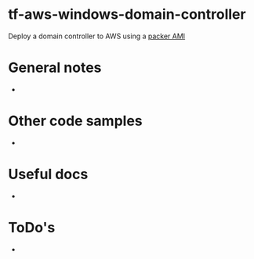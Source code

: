 # tf-aws-windows-domain-controller
Deploy a domain controller to AWS using a [packer AMI](https://github.com/andybaran/packer-aws-windows)

# General notes
- 

# Other code samples
- 

# Useful docs
- 

# ToDo's
-
